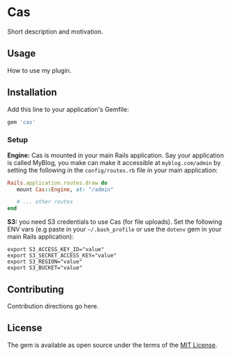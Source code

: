 # Cas
Short description and motivation.

## Usage
How to use my plugin.

## Installation

Add this line to your application's Gemfile:

```ruby
gem 'cas'
```

### Setup

**Engine:** Cas is mounted in your main Rails application. Say your application
is called MyBlog, you make can make it accessible at `myblog.com/admin`
by setting the following in the `config/routes.rb` file in your main
application:

```ruby
Rails.application.routes.draw do
   mount Cas::Engine, at: "/admin"

   # ... other routes
end
```

**S3:** you need S3 credentials to use Cas (for file uploads). Set the
following ENV vars (e.g paste in your `~/.bash_profile` or use the `dotenv`
gem in your main Rails application):

    export S3_ACCESS_KEY_ID="value"
    export S3_SECRET_ACCESS_KEY="value"
    export S3_REGION="value"
    export S3_BUCKET="value"

## Contributing
Contribution directions go here.

## License
The gem is available as open source under the terms of the [MIT License](http://opensource.org/licenses/MIT).
